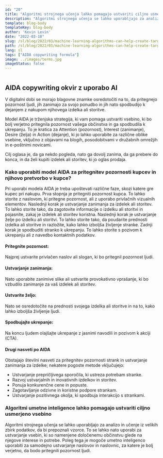 ```yaml
---
id: "20"
title: "Algoritmi strojnega učenja lahko pomagajo ustvariti ciljno usmerjeno vsebino"
description: "Algoritmi strojnega učenja se lahko uporabljajo za analizo in učenje iz velikih zbirk podatkov, da bi prepoznali vzorce. To se lahko nato uporabi za ustvarjanje vsebin, ki so namenjene določenemu občinstvu glede na njegove interese. Z uporabo strojnega učenja lahko podjetja ustvarjajo vsebine, ki so bolj relevantne za njihove stranke in ki bodo pripomogle k povečanju prodaje."
template: blog-body
templateKey: blog-body
author: 'Kevin Levin'
date: "2022-03-18"
slug: /sl/blog/2022/03/machine-learning-algorithms-can-help-create-targeted-content
path: /sl/blog/2022/03/machine-learning-algorithms-can-help-create-targeted-content
lang: sl
tags: ["AIDA copywriting formula"]
image: ../images/terms.jpg
imageStatus: false
---
```

```toc
```
## AIDA copywriting okvir z uporabo AI

V digitalni dobi se morajo blagovne znamke osredotočiti na to, da pritegnejo pozornost ljudi, jih zanimajo za svojo ponudbo in jih nato spodbudijo k dejanjem z nakupom njihovega izdelka ali storitve.

Model AIDA je trženjska strategija, ki vam pomaga ustvariti vsebino, ki bo bolj verjetno pritegnila pozornost vašega občinstva in ga spodbudila k ukrepanju. To je kratica za Attention (pozornost), Interest (zanimanje), Desire (želja) in Action (dejanje), ki jo lahko uporabite za različne oblike vsebine, vključno z objavami na blogih, posodobitvami v družabnih omrežjih in e-poštnimi novicami.

Cilj oglasa je, da ga nekdo pogleda, nato ga dovolj zanima, da ga prebere do konca, in da želi kupiti izdelek ali storitev, ki jo oglas prodaja.

### Kako uporabiti model AIDA za pritegnitev pozornosti kupcev in njihovo pretvorbo v kupce?

Pri uporabi modela AIDA je treba upoštevati različne faze, skozi katere gre kupec pri nakupu. Prva stopnja je pritegniti pozornost kupca. To lahko storite z naslovom, ki pritegne pozornost, ali z uporabo privlačnih vizualnih elementov. Naslednji korak je ustvarjanje zanimanja za izdelek ali storitev. To lahko storite tako, da zagotovite informacije o izdelku ali storitvi in pojasnite, zakaj je izdelek ali storitev koristna. Naslednji korak je ustvarjanje želje po izdelku ali storitvi. To lahko storite tako, da poudarite prednosti izdelka ali storitve in razložite, kako lahko izboljša življenje stranke. Zadnji korak je spodbuditi stranko k ukrepanju. To lahko storite s pozivom k ukrepanju ali z navedbo kontaktnih podatkov.

#### Pritegnite pozornost:

Najprej ustvarite privlačen naslov ali slogan, ki bo pritegnil pozornost ljudi.


#### Ustvarjanje zanimanja:

Nato uporabite zanimive slike ali ustvarite provokativno vprašanje, ki bo vzbudilo zanimanje za vaš izdelek ali storitev.

#### Ustvarite željo:

Nato se osredotočite na prednosti svojega izdelka ali storitve in na to, kako lahko izboljša življenje ljudi.

#### Spodbujajte ukrepanje:


Na koncu ljudem olajšajte ukrepanje z jasnimi navodili in pozivom k akciji (CTA).


#### Drugi nasveti po AIDA

Obstajajo številni nasveti za pritegnitev pozornosti strank in ustvarjanje zanimanja za izdelke; nekatere pogoste metode vključujejo:

- Ustvarjanje prepričljivega sporočila, ki ustreza potrebam stranke.
- Razvoj ustvarjalnih in inovativnih izdelkov in storitev.
- Ponuja konkurenčne cene in popuste.
- Zagotavljanje odzivne in koristne podpore strankam.
- Ustvarjanje pozitivnega okolja, ki spodbuja interakcijo s strankami.

### Algoritmi umetne inteligence lahko pomagajo ustvariti ciljno usmerjeno vsebino
Algoritmi strojnega učenja se lahko uporabljajo za analizo in učenje iz velikih zbirk podatkov, da bi prepoznali vzorce. To se lahko nato uporabi za ustvarjanje vsebin, ki so namenjene določenemu občinstvu glede na njegove interese in potrebe. Poleg tega je mogoče umetno inteligenco uporabiti za samodejno ustvarjanje naslovov in naslovnic, za katere je bolj verjetno, da bodo pritegnili pozornost ljudi.
